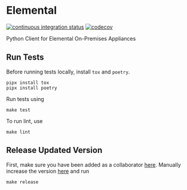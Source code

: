 
# Elemental

[![continuous integration status](https://github.com/cbsinteractive/elemental/workflows/CI/badge.svg)](https://github.com/cbsinteractive/elemental/actions?query=workflow%3ACI)
[![codecov](https://codecov.io/gh/cbsinteractive/elemental/branch/master/graph/badge.svg?token=qFdUKsI2tD)](https://codecov.io/gh/cbsinteractive/elemental)


Python Client for Elemental On-Premises Appliances

## Run Tests

Before running tests locally, install `tox` and `poetry`.

    pipx install tox
    pipx install poetry

Run tests using

    make test

To run lint, use

    make lint

## Release Updated Version
First, make sure you have been added as a collaborator [here](https://pypi.org/manage/project/python-elemental/collaboration/).
Manually increase the version [here](https://github.com/cbsinteractive/elemental/blob/master/pyproject.toml#L3) and run

    make release
